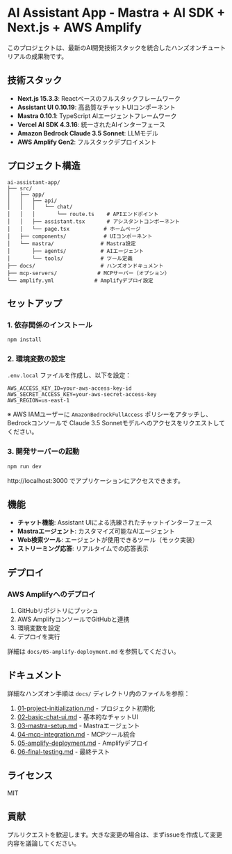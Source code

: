 # AI Assistant App - Mastra + AI SDK + Next.js + AWS Amplify

このプロジェクトは、最新のAI開発技術スタックを統合したハンズオンチュートリアルの成果物です。

## 技術スタック

- **Next.js 15.3.3**: Reactベースのフルスタックフレームワーク
- **Assistant UI 0.10.19**: 高品質なチャットUIコンポーネント
- **Mastra 0.10.1**: TypeScript AIエージェントフレームワーク
- **Vercel AI SDK 4.3.16**: 統一されたAIインターフェース
- **Amazon Bedrock Claude 3.5 Sonnet**: LLMモデル
- **AWS Amplify Gen2**: フルスタックデプロイメント

## プロジェクト構造

```
ai-assistant-app/
├── src/
│   ├── app/
│   │   ├── api/
│   │   │   └── chat/
│   │   │       └── route.ts    # APIエンドポイント
│   │   ├── assistant.tsx       # アシスタントコンポーネント
│   │   └── page.tsx           # ホームページ
│   ├── components/            # UIコンポーネント
│   └── mastra/               # Mastra設定
│       ├── agents/           # AIエージェント
│       └── tools/            # ツール定義
├── docs/                     # ハンズオンドキュメント
├── mcp-servers/             # MCPサーバー（オプション）
└── amplify.yml             # Amplifyデプロイ設定
```

## セットアップ

### 1. 依存関係のインストール

```bash
npm install
```

### 2. 環境変数の設定

`.env.local` ファイルを作成し、以下を設定：

```
AWS_ACCESS_KEY_ID=your-aws-access-key-id
AWS_SECRET_ACCESS_KEY=your-aws-secret-access-key
AWS_REGION=us-east-1
```

※ AWS IAMユーザーに `AmazonBedrockFullAccess` ポリシーをアタッチし、Bedrockコンソールで Claude 3.5 Sonnetモデルへのアクセスをリクエストしてください。

### 3. 開発サーバーの起動

```bash
npm run dev
```

http://localhost:3000 でアプリケーションにアクセスできます。

## 機能

- **チャット機能**: Assistant UIによる洗練されたチャットインターフェース
- **Mastraエージェント**: カスタマイズ可能なAIエージェント
- **Web検索ツール**: エージェントが使用できるツール（モック実装）
- **ストリーミング応答**: リアルタイムでの応答表示

## デプロイ

### AWS Amplifyへのデプロイ

1. GitHubリポジトリにプッシュ
2. AWS AmplifyコンソールでGitHubと連携
3. 環境変数を設定
4. デプロイを実行

詳細は `docs/05-amplify-deployment.md` を参照してください。

## ドキュメント

詳細なハンズオン手順は `docs/` ディレクトリ内のファイルを参照：

1. [01-project-initialization.md](docs/01-project-initialization.md) - プロジェクト初期化
2. [02-basic-chat-ui.md](docs/02-basic-chat-ui.md) - 基本的なチャットUI
3. [03-mastra-setup.md](docs/03-mastra-setup.md) - Mastraエージェント
4. [04-mcp-integration.md](docs/04-mcp-integration.md) - MCPツール統合
5. [05-amplify-deployment.md](docs/05-amplify-deployment.md) - Amplifyデプロイ
6. [06-final-testing.md](docs/06-final-testing.md) - 最終テスト

## ライセンス

MIT

## 貢献

プルリクエストを歓迎します。大きな変更の場合は、まずissueを作成して変更内容を議論してください。
